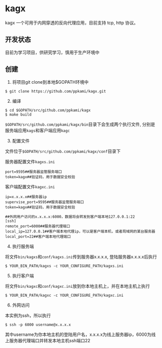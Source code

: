 # kagx

kagx 一个可用于内网穿透的反向代理应用，目前支持 tcp, http 协议。

## 开发状态

目前为学习项目，供研究学习，慎用于生产环境中

## 创建

1. 将项目git clone到本地$GOPATH环境中

```
$ git clone https://github.com/ppkami/kagx.git
```
2. 编译

```
$ cd $GOPATH/src/github.com/ppkami/kagx
$ make build
```

`$GOPATH/src/github.com/ppkami/kagx/bin`目录下会生成两个执行文件, 分别是服务端应用`kags`和客户端应用`kagc`

3. 配置文件

文件位于`$GOPATH/src/github.com/ppkami/kagx/conf`目录下

服务器配置文件`kagxs.ini`

```
port=9595##服务器监管服务端口
token=kagx##验证码，用于数据安全校验
```

客户端配置文件`kagxc.ini`

```
ip=x.x.x.x##服务器ip
supervise_port=9595##服务器监管服务端口
token=kagx##验证码，用于数据安全校验

##外网用户访问的x.x.x.x:6000，数据将会转发到客户端本地127.0.0.1:22
[ssh]
remote_port=6000##服务器代理端口
local_ip=127.0.0.1##客户端本地代理ip，可以是客户端本机，或者局域网的某台服务器
local_port=22##客户端本地代理端口
```

4. 执行服务端

将文件`bin/kagxs`和`conf/kagxs.ini`传到服务器x.x.x.x, 登陆服务器x.x.x.x后执行

```
$ YOUR_BIN_PATH/kagxs -c YOUR_CONFIGURE_PATH/kagxs.ini
```

5. 执行客户端

将文件`bin/kagxc`和`conf/kagxc.ini`放到你本地主机上，并在本地主机上执行

```
$ YOUR_BIN_PATH/kagxc -c YOUR_CONFIGURE_PATH/kagxc.ini
```

6. 外网访问

本实例为ssh，所以执行

```
$ ssh -p 6000 username@x.x.x.x
```

其中username为你本地主机的登陆用户名，x.x.x.x为线上服务器ip，6000为线上服务器代理端口并转发本地主机ssh端口22
